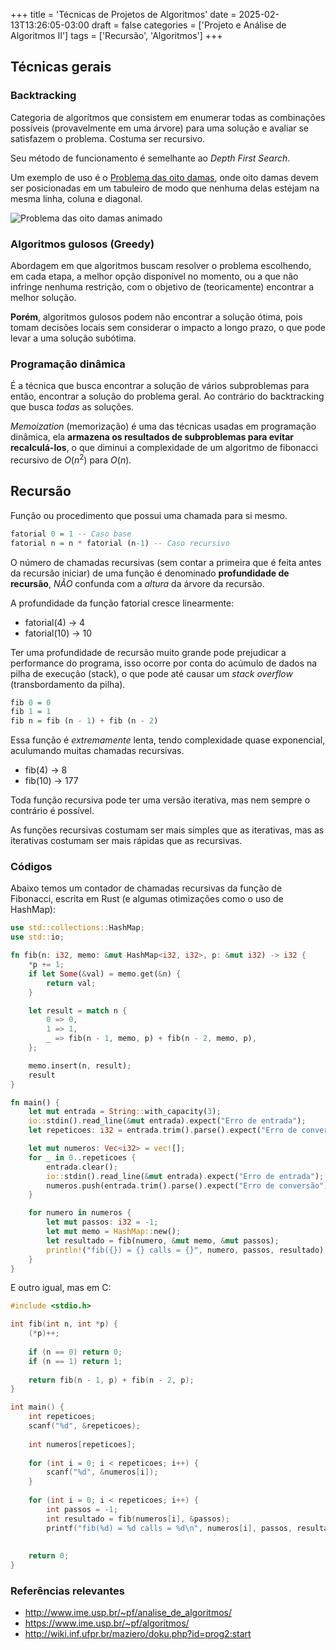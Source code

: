 +++
title = 'Técnicas de Projetos de Algoritmos'
date = 2025-02-13T13:26:05-03:00
draft = false
categories = ['Projeto e Análise de Algoritmos II']
tags = ['Recursão', 'Algoritmos']
+++

## Técnicas gerais

### Backtracking

Categoria de algorítmos que consistem em enumerar todas as combinações possíveis (provavelmente em uma árvore) para uma solução e avaliar se satisfazem o problema. Costuma ser recursivo.

Seu método de funcionamento é semelhante ao *Depth First Search*.

Um exemplo de uso é o [Problema das oito damas](https://pt.wikipedia.org/wiki/Problema_das_oito_damas), onde oito damas devem ser posicionadas em um tabuleiro de modo que nenhuma delas estejam na mesma linha, coluna e diagonal.

![Problema das oito damas animado]( https://upload.wikimedia.org/wikipedia/commons/1/1f/Eight-queens-animation.gif)

### Algoritmos gulosos (Greedy)

Abordagem em que algoritmos buscam resolver o problema escolhendo, em cada etapa, a melhor opção disponível no momento, ou a que não infringe nenhuma restrição, com o objetivo de (teoricamente) encontrar a melhor solução.

**Porém**, algoritmos gulosos podem não encontrar a solução ótima, pois tomam decisões locais sem considerar o impacto a longo prazo, o que pode levar a uma solução subótima.


### Programação dinâmica

É a técnica que busca encontrar a solução de vários subproblemas para então, encontrar a solução do problema geral. Ao contrário do backtracking que busca *todas* as soluções.

*Memoization* (memorização) é uma das técnicas usadas em programação dinâmica, ela **armazena os resultados de subproblemas para evitar recalculá-los**, o que diminui a complexidade de um algoritmo de fibonacci recursivo de $O(n^2)$ para $O(n)$.

## Recursão

Função ou procedimento que possui uma chamada para si mesmo.

```haskell
fatorial 0 = 1 -- Caso base
fatorial n = n * fatorial (n-1) -- Caso recursivo
```

O número de chamadas recursivas (sem contar a primeira que é feita antes da recursão iniciar) de uma função é denominado **profundidade de recursão**, *NÃO* confunda com a *altura* da árvore da recursão.

A profundidade da função fatorial cresce linearmente:
- fatorial(4) -> 4
- fatorial(10) -> 10

Ter uma profundidade de recursão muito grande pode prejudicar a performance do programa, isso ocorre por conta do acúmulo de dados na pilha de execução (stack), o que pode até causar um *stack overflow* (transbordamento da pilha).

```haskell
fib 0 = 0
fib 1 = 1
fib n = fib (n - 1) + fib (n - 2)
```
Essa função é *extremamente* lenta, tendo complexidade quase exponencial, aculumando muitas chamadas recursivas.

- fib(4) -> 8
- fib(10) -> 177

Toda função recursiva pode ter uma versão iterativa, mas nem sempre o contrário é possível.

As funções recursivas costumam ser mais simples que as iterativas, mas as iterativas costumam ser mais rápidas que as recursivas.

### Códigos

Abaixo temos um contador de chamadas recursivas da função de Fibonacci, escrita em Rust (e algumas otimizações como o uso de HashMap):

```rust
use std::collections::HashMap;
use std::io;

fn fib(n: i32, memo: &mut HashMap<i32, i32>, p: &mut i32) -> i32 {
    *p += 1;
    if let Some(&val) = memo.get(&n) {
        return val;
    }

    let result = match n {
        0 => 0,
        1 => 1,
        _ => fib(n - 1, memo, p) + fib(n - 2, memo, p),
    };

    memo.insert(n, result);
    result
}

fn main() {
    let mut entrada = String::with_capacity(3);
    io::stdin().read_line(&mut entrada).expect("Erro de entrada");
    let repeticoes: i32 = entrada.trim().parse().expect("Erro de conversão");

    let mut numeros: Vec<i32> = vec![];
    for _ in 0..repeticoes {
        entrada.clear();
        io::stdin().read_line(&mut entrada).expect("Erro de entrada");
        numeros.push(entrada.trim().parse().expect("Erro de conversão"));
    }

    for numero in numeros {
        let mut passos: i32 = -1;
        let mut memo = HashMap::new();
        let resultado = fib(numero, &mut memo, &mut passos);
        println!("fib({}) = {} calls = {}", numero, passos, resultado);
    }
}
```

E outro igual, mas em C:

```c
#include <stdio.h>

int fib(int n, int *p) {
    (*p)++;
    
    if (n == 0) return 0;
    if (n == 1) return 1;
    
    return fib(n - 1, p) + fib(n - 2, p);
}

int main() {
    int repeticoes;
    scanf("%d", &repeticoes);
    
    int numeros[repeticoes];
    
    for (int i = 0; i < repeticoes; i++) {
        scanf("%d", &numeros[i]);
    }
    
    for (int i = 0; i < repeticoes; i++) {
        int passos = -1;
        int resultado = fib(numeros[i], &passos);
        printf("fib(%d) = %d calls = %d\n", numeros[i], passos, resultado);
     
    
    return 0;
}
```

### Referências relevantes

- http://www.ime.usp.br/~pf/analise_de_algoritmos/
- https://www.ime.usp.br/~pf/algoritmos/
- http://wiki.inf.ufpr.br/maziero/doku.php?id=prog2:start

